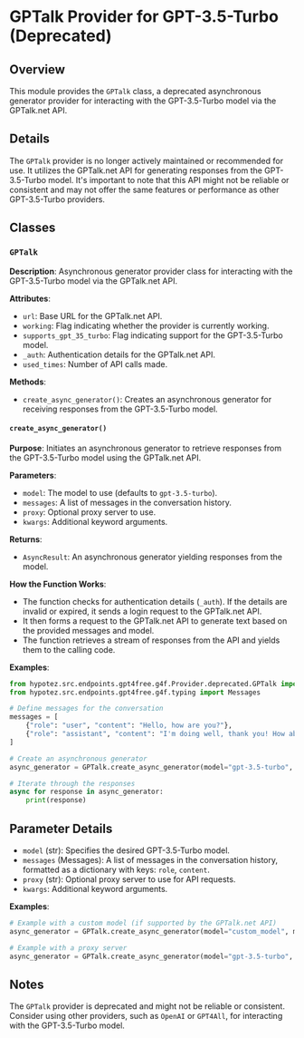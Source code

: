 # GPTalk Provider for GPT-3.5-Turbo (Deprecated)

## Overview

This module provides the `GPTalk` class, a deprecated asynchronous generator provider for interacting with the GPT-3.5-Turbo model via the GPTalk.net API.

## Details

The `GPTalk` provider is no longer actively maintained or recommended for use. It utilizes the GPTalk.net API for generating responses from the GPT-3.5-Turbo model. It's important to note that this API might not be reliable or consistent and may not offer the same features or performance as other GPT-3.5-Turbo providers. 

## Classes

### `GPTalk`

**Description**: Asynchronous generator provider class for interacting with the GPT-3.5-Turbo model via the GPTalk.net API.

**Attributes**:

- `url`: Base URL for the GPTalk.net API.
- `working`: Flag indicating whether the provider is currently working.
- `supports_gpt_35_turbo`: Flag indicating support for the GPT-3.5-Turbo model.
- `_auth`: Authentication details for the GPTalk.net API.
- `used_times`: Number of API calls made.

**Methods**:

- `create_async_generator()`:  Creates an asynchronous generator for receiving responses from the GPT-3.5-Turbo model.

#### `create_async_generator()`

**Purpose**: Initiates an asynchronous generator to retrieve responses from the GPT-3.5-Turbo model using the GPTalk.net API.

**Parameters**:

- `model`:  The model to use (defaults to `gpt-3.5-turbo`).
- `messages`: A list of messages in the conversation history.
- `proxy`: Optional proxy server to use.
- `kwargs`: Additional keyword arguments.

**Returns**:

- `AsyncResult`: An asynchronous generator yielding responses from the model.

**How the Function Works**:

- The function checks for authentication details (`_auth`). If the details are invalid or expired, it sends a login request to the GPTalk.net API.
- It then forms a request to the GPTalk.net API to generate text based on the provided messages and model.
- The function retrieves a stream of responses from the API and yields them to the calling code. 

**Examples**:

```python
from hypotez.src.endpoints.gpt4free.g4f.Provider.deprecated.GPTalk import GPTalk
from hypotez.src.endpoints.gpt4free.g4f.typing import Messages

# Define messages for the conversation
messages = [
    {"role": "user", "content": "Hello, how are you?"},
    {"role": "assistant", "content": "I'm doing well, thank you! How about you?"},
]

# Create an asynchronous generator
async_generator = GPTalk.create_async_generator(model="gpt-3.5-turbo", messages=messages)

# Iterate through the responses
async for response in async_generator:
    print(response)
```

## Parameter Details

- `model` (str): Specifies the desired GPT-3.5-Turbo model.
- `messages` (Messages): A list of messages in the conversation history, formatted as a dictionary with keys: `role`, `content`.
- `proxy` (str): Optional proxy server to use for API requests.
- `kwargs`: Additional keyword arguments.

**Examples**:

```python
# Example with a custom model (if supported by the GPTalk.net API)
async_generator = GPTalk.create_async_generator(model="custom_model", messages=messages)

# Example with a proxy server
async_generator = GPTalk.create_async_generator(model="gpt-3.5-turbo", messages=messages, proxy="http://proxy_server:port")
```

## Notes

The `GPTalk` provider is deprecated and might not be reliable or consistent. Consider using other providers, such as `OpenAI` or `GPT4All`, for interacting with the GPT-3.5-Turbo model.